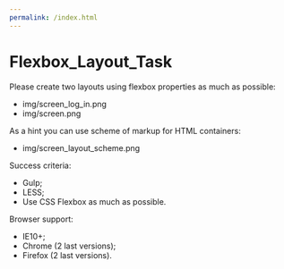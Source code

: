 ```yaml
---
permalink: /index.html
---
```

# Flexbox_Layout_Task

Please create two layouts using flexbox properties as much as possible:
- img/screen_log_in.png
- img/screen.png

As a hint you can use scheme of markup for HTML containers:
- img/screen_layout_scheme.png

Success criteria:
- Gulp;
- LESS;
- Use CSS Flexbox as much as possible.

Browser support:
- IE10+;
- Chrome (2 last versions);
- Firefox (2 last versions).
